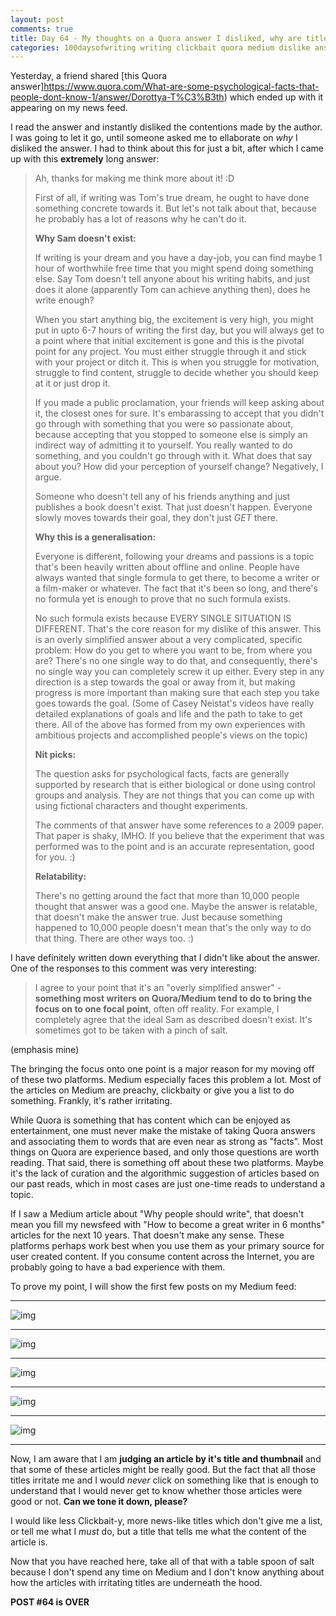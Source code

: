 ```yaml
---
layout: post
comments: true
title: Day 64 - My thoughts on a Quora answer I disliked, why are titles on Medium so clickbait-y?
categories: 100daysofwriting writing clickbait quora medium dislike answers
---
```


Yesterday, a friend shared [this Quora
answer]https://www.quora.com/What-are-some-psychological-facts-that-people-dont-know-1/answer/Dorottya-T%C3%B3th) which ended up with it appearing on my news feed.

I read the answer and instantly disliked the contentions made by the author. I
was going to let it go, until someone asked me to ellaborate on _why_ I disliked
the answer. I had to think about this for just a bit, after which I came up with
this **extremely** long answer:

> Ah, thanks for making me think more about it! :D
> 
> First of all, if writing was Tom's true dream, he ought to have done something
> concrete towards it. But let's not talk about that, because he probably has a
> lot of reasons why he can't do it.
> 
> **Why Sam doesn't exist:**
> 
> If writing is your dream and you have a day-job, you can find maybe 1 hour of
> worthwhile free time that you might spend doing something else. Say Tom doesn't
> tell anyone about his writing habits, and just does it alone (apparently Tom can
> achieve anything then), does he write enough?
> 
> When you start anything big, the excitement is very high, you might put in upto
> 6-7 hours of writing the first day, but you will always get to a point where
> that initial excitement is gone and this is the pivotal point for any project.
> You must either struggle through it and stick with your project or ditch it.
> This is when you struggle for motivation, struggle to find content, struggle to
> decide whether you should keep at it or just drop it.
> 
> If you made a public proclamation, your friends will keep asking about it, the
> closest ones for sure. It's embarassing to accept that you didn't go through
> with something that you were so passionate about, because accepting that you
> stopped to someone else is simply an indirect way of admitting it to yourself.
> You really wanted to do something, and you couldn't go through with it. What
> does that say about you? How did your perception of yourself change?
> Negatively, I argue.
> 
> Someone who doesn't tell any of his friends anything and just publishes a book
> doesn't exist. That just doesn't happen. Everyone slowly moves towards their
> goal, they don't just _GET_ there.
> 
> **Why this is a generalisation:**
> 
> Everyone is different, following your dreams and passions is a topic that's been
> heavily written about offline and online. People have always wanted that single
> formula to get there, to become a writer or a film-maker or whatever.  The fact
> that it's been so long, and there's no formula yet is enough to prove that no
> such formula exists.
> 
> No such formula exists because EVERY SINGLE SITUATION IS DIFFERENT. That's the
> core reason for my dislike of this answer. This is an overly simplified answer
> about a very complicated, specific problem: How do you get to where you want to
> be, from where you are? There's no one single way to do that, and consequently,
> there's no single way you can completely screw it up either. Every step in any
> direction is a step towards the goal or away from it, but making progress is
> more important than making sure that each step you take goes towards the goal.
> (Some of Casey Neistat's videos have really detailed explanations of goals and
> life and the path to take to get there. All of the above has formed from my own
> experiences with ambitious projects and accomplished people's views on the
> topic)
> 
> **Nit picks:**
> 
> The question asks for psychological facts, facts are generally supported by
> research that is either biological or done using control groups and analysis.
> They are not things that you can come up with using fictional characters and
> thought experiments.
> 
> The comments of that answer have some references to a 2009 paper. That paper is
> shaky, IMHO. If you believe that the experiment that was performed was to the
> point and is an accurate representation, good for you. :)
> 
> **Relatability:**
> 
> There's no getting around the fact that more than 10,000 people thought that
> answer was a good one. Maybe the answer is relatable, that doesn't make the
> answer true. Just because something happened to 10,000 people doesn't mean
> that's the only way to do that thing. There are other ways too. :)

I have definitely written down everything that I didn't like about the answer.
One of the responses to this comment was very interesting:

> I agree to your point that it's an "overly simplified answer" - **something most
> writers on Quora/Medium tend to do to bring the focus on to one focal point**,
> often off reality. For example, I completely agree that the ideal Sam as
> described doesn't exist. It's sometimes got to be taken with a pinch of salt. 

(emphasis mine)

The bringing the focus onto one point is a major reason for my moving off of
these two platforms. Medium especially faces this problem a lot. Most of the
articles on Medium are preachy, clickbaity or give you a list to do something.
Frankly, it's rather irritating.

While Quora is something that has content which can be enjoyed as entertainment,
one must never make the mistake of taking Quora answers and associating them to
words that are even near as strong as "facts". Most things on Quora are
experience based, and only those questions are worth reading. That said, there
is something off about these two platforms. Maybe it's the lack of curation and
the algorithmic suggestion of articles based on our past reads, which in most
cases are just one-time reads to understand a topic. 

If I saw a Medium article about "Why people should write", that doesn't mean you
fill my newsfeed with "How to become a great writer in 6 months" articles for
the next 10 years. That doesn't make any sense. These platforms perhaps work
best when you use them as your primary source for user created content. If you
consume content across the Internet, you are probably going to have a bad
experience with them.

To prove my point, I will show the first few posts on my Medium feed:

***
![img](/public/img/day-64-1.png)
***
![img](/public/img/day-64-2.png)
***
![img](/public/img/day-64-3.png)
***
![img](/public/img/day-64-4.png)
***
![img](/public/img/day-64-5.png)
***

Now, I am aware that I am **judging an article by it's title and thumbnail** and
that some of these articles might be really good. But the fact that all those
titles irritate me and I would _never_ click on something like that is enough to
understand that I would never get to know whether those articles were good or
not. **Can we tone it down, please?**

I would like less Clickbait-y, more news-like titles which don't give me a list,
or tell me what I _must_ do, but a title that tells me what the content of the
article is.

Now that you have reached here, take all of that with a table spoon of salt
because I don't spend any time on Medium and I don't know anything about how the
articles with irritating titles are underneath the hood.

**POST #64 is OVER**
